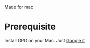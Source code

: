 Made for mac

# Prerequisite

Install GPG on your Mac. Just [Google it](https://www.google.ca/search?ei=5rEKXPKcLMrN_AbxrJOIDg&q=gpg+mac+download&oq=gpg+mac+download&gs_l=psy-ab.3..0j0i22i30l2.5292.8052..8309...0.0..0.91.1056.14......0....1..gws-wiz.......0i71j0i67j0i22i10i30.VO7pgstyaLM)